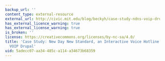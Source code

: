 ```yaml
---
backup_url: ''
content_type: external-resource
external_url: http://civic.mit.edu/blog/beckyh/case-study-ndns-voip-drupal
has_external_licence_warning: true
has_external_license_warning: true
is_broken: ''
license: https://creativecommons.org/licenses/by-nc-sa/4.0/
title: 'Case Study: New Day New Standard, an Interactive Voice Hotline Powered by
  VOIP Drupal'
uid: 5adecc07-aa34-485c-a114-a34673b68359
---
```

